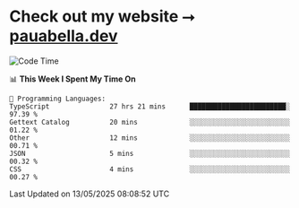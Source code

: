 # Check out my website ⭢ [pauabella.dev](https://pauabella.dev)

<!--START_SECTION:waka-->
![Code Time](http://img.shields.io/badge/Code%20Time-4%2C419%20hrs%203%20mins-blue)

📊 **This Week I Spent My Time On** 

```text
💬 Programming Languages: 
TypeScript               27 hrs 21 mins      ████████████████████████░   97.39 % 
Gettext Catalog          20 mins             ░░░░░░░░░░░░░░░░░░░░░░░░░   01.22 % 
Other                    12 mins             ░░░░░░░░░░░░░░░░░░░░░░░░░   00.71 % 
JSON                     5 mins              ░░░░░░░░░░░░░░░░░░░░░░░░░   00.32 % 
CSS                      4 mins              ░░░░░░░░░░░░░░░░░░░░░░░░░   00.27 % 
```


 Last Updated on 13/05/2025 08:08:52 UTC
<!--END_SECTION:waka-->
